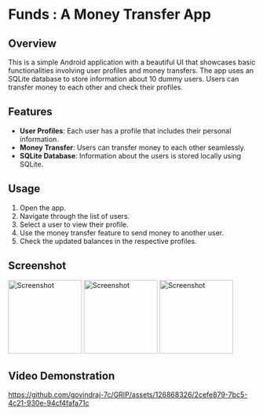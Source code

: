 # Funds : A Money Transfer App

## Overview

This is a simple Android application with a beautiful UI that showcases basic functionalities involving user profiles and money transfers. The app uses an SQLite database to store information about 10 dummy users. Users can transfer money to each other and check their profiles.

## Features

- **User Profiles**: Each user has a profile that includes their personal information.
- **Money Transfer**: Users can transfer money to each other seamlessly.
- **SQLite Database**: Information about the users is stored locally using SQLite.

## Usage

1. Open the app.
2. Navigate through the list of users.
3. Select a user to view their profile.
4. Use the money transfer feature to send money to another user.
5. Check the updated balances in the respective profiles.


## Screenshot

<img src="https://github.com/govindraj-7c/GRIP/assets/126868326/9cafce44-d237-400f-824a-5cf6ef369449" alt="Screenshot" width="150"/>
<img src="https://github.com/govindraj-7c/GRIP/assets/126868326/5e1db212-d695-498a-9990-3ceca5203449" alt="Screenshot" width="150"/>
<img src="https://github.com/govindraj-7c/GRIP/assets/126868326/faac0d1b-6668-4807-8f32-5a3cdb7ee4be" alt="Screenshot" width="150"/>


## Video Demonstration

https://github.com/govindraj-7c/GRIP/assets/126868326/2cefe879-7bc5-4c21-930e-94cf4fafa71c

